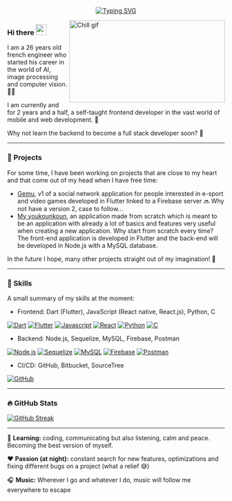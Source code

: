 <p align="center">
<a href="https://github.com/JurojinKun?tab=repositories"><img src="https://readme-typing-svg.demolab.com?font=Fira+Code&pause=1000&color=F7F7F7&center=true&vCenter=true&width=500&height=30&lines=%F0%9F%8C%B1+Young+developper+in+the+IT+world+%F0%9F%8C%B1;%F0%9F%8C%B1+Always+learning+new+things+%F0%9F%8C%B1" alt="Typing SVG" /></a>
</p>

[<img align="right" alt="Chill gif" src="https://cdn.shopify.com/s/files/1/0578/3696/1997/t/9/assets/lofiboy.gif?v=103461765217895835051680702279" width="360" height="190" />](https://github.com/JurojinKun?tab=repositories)

### Hi there <img src="https://media.giphy.com/media/hvRJCLFzcasrR4ia7z/giphy.gif" width="25px">

I am a 26 years old french engineer who started his career in the world of AI, image processing and computer vision. 👨‍🎓

I am currently and for 2 years and a half, a self-taught frontend developer in the vast world of mobile and web development. 📱

Why not learn the backend to become a full stack developer soon? 🧠

---

### 🔭 Projects

For some time, I have been working on projects that are close to my heart and that come out of my head when I have free time:
- [Gemu](https://github.com/Gemu-Inc/Gemu_ui), v1 of a social network application for people interested in e-sport and video games developed in Flutter linked to a Firebase server 🔜 Why not have a version 2, case to follow...
- [My youkounkoun](https://github.com/JurojinKun/my_youkounkoun_front), an application made from scratch which is meant to be an application with already a lot of basics and features very useful when creating a new application. Why start from scratch every time? The front-end application is developed in Flutter and the back-end will be developed in Node.js with a MySQL database.

In the future I hope, many other projects straight out of my imagination! 🤔

---

### 💭 Skills

A small summary of my skills at the moment:
- Frontend: Dart (Flutter), JavaScript (React native, React.js), Python, C

[![Dart](https://skillicons.dev/icons?i=dart)](https://dart.dev/)
[![Flutter](https://skillicons.dev/icons?i=flutter)](https://flutter.dev/)
[![Javascript](https://skillicons.dev/icons?i=js)]()
[![React](https://skillicons.dev/icons?i=react)](https://fr.legacy.reactjs.org/)
[![Python](https://skillicons.dev/icons?i=python)](https://www.python.org/)
[![C](https://skillicons.dev/icons?i=c)]()

- Backend: Node.js, Sequelize, MySQL, Firebase, Postman

[![Node.js](https://skillicons.dev/icons?i=nodejs)](https://nodejs.org/en)
[![Sequelize](https://skillicons.dev/icons?i=sequelize)](https://sequelize.org/)
[![MySQL](https://skillicons.dev/icons?i=mysql)](https://www.mysql.com/fr/)
[![Firebase](https://skillicons.dev/icons?i=firebase)](https://firebase.google.com/)
[![Postman](https://skillicons.dev/icons?i=postman)](https://www.postman.com/)

- CI/CD: GitHub, Bitbucket, SourceTree

[![GitHub](https://skillicons.dev/icons?i=github)](https://github.com/JurojinKun)

---

### 🔥 GitHub Stats

[![GitHub Streak](https://streak-stats.demolab.com?user=JurojinKun&theme=discord-old-blurple&hide_border=true&border_radius=10)](https://github.com/JurojinKun?tab=repositories)

---

💼 **Learning:** coding, communicating but also listening, calm and peace. Becoming the best version of myself.

❤️ **Passion (at night):** constant search for new features, optimizations and fixing different bugs on a project (what a relief 😅)

🎧 **Music:** Wherever I go and whatever I do, music will follow me everywhere to escape
